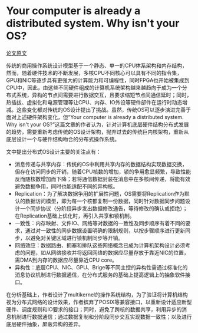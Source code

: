 # Your computer is already a distributed system. Why isn't your OS?

[论文原文](http://www.barrelfish.org/barrelfish_hotos09.pdf)

传统的商用操作系统设计模型基于一个静态、单一的CPU体系架构和内存结构，然而，随着硬件技术的不断发展，多核CPU不同核心可以具有不同的指令集，GPU和NIC等逐步具有更强大的计算能力和可编程性，同时FPGA也开始被集成到CPU中，因此，由这些不同硬件组成的计算机系统架构越来越趋向于成为一个分布式系统，异构的节点间需要进行数据交互，且要求缩短节点间通信延时；同时，热插拔、虚拟化和电源管理等让CPU、内存、IO外设等硬件部件在运行时动态增减。这些变化都对传统的OS设计提出了挑战。虽然，传统OS可以逐步演进完善于面对上述硬件架构变化，但“Your computer is already a distributed system. Why isn't your OS?”这篇文章的作者认为，针对计算机底层硬件结构分布式发展的趋势，需要重新考虑传统的OS设计架构，抛弃过去的传统巨内核架构，重新从底层设计一个与硬件结构吻合的分布式操作系统。

文中提出分布式OS设计主要的关注点有：
- 消息传递与共享内存：传统的OS中利用共享内存的数据结构实现数据交换，但存在访问同步的开销，随着CPU核数的增加，锁的争用愈显频繁，导致性能反而随核数增加而下降；若将通信数据封装在消息中在多核间传递，将能有效避免数据争用，同时也能适配不同的异构核。
- Replication：为了解决数据争用的扩展性问题，OS需要将Replication作为默认的数据访问模型，即为每一个核都复制一份数据，同时针对数据同步问题设计一个同步协议（分阶段异步发出数据修改通告，等待修改的确认或拒绝）；在Replication基础上优化时，再引入共享和锁机制。
- 一致性：内存映射、文件IO、网络等对数据的一致性及同步顺序有着不同的要求，通过对一致性的同步数据设置明确的限制规则，以按步骤顺序进行更新同步，以避免对关键区域进行锁机制同步等开销。
- 网络效应：数据路由、拥塞和排队这些网络概念已成为计算机架构设计必须考虑的问题，如从网络接收并将返回网络的数据应尽量存放于靠近NIC的位置，需DMA到内存的数据应尽量靠近CPU core。
- 异构性：底层CPU、NIC、GPU、Brige等不同主控的异构性需通过标准化的消息协议机制进行数据通信，在分布式服务的基础上提高逻辑上的抽象软件接口。

在分析基础上，作者设计了multikernel的操作系统结构，为了验证将计算机结构视为分布式网络的设计效果，作者摈弃了POSIX等兼容接口，以重新设计适应新型硬件、调度规则和IO要求的接口；同时，避免了跨核的数据共享，利用异步的消息机制进行数据通信；通过数据复制和分阶段同步交互实现数据一致性；以及进行底层硬件抽象，屏蔽异构的差异。

